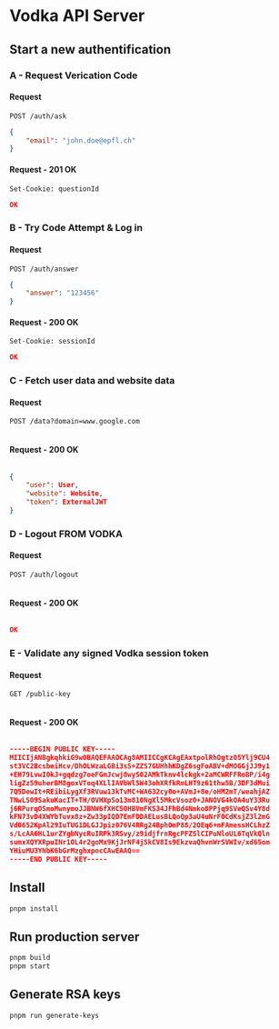 # Vodka API Server

## Start a new authentification

### A - Request Verication Code

#### Request

```http
POST /auth/ask
```

```json
{
	"email": "john.doe@epfl.ch"
}
```

#### Request - 201 OK

```http
Set-Cookie: questionId
```

```json
OK
```

### B - Try Code Attempt & Log in

#### Request

```http
POST /auth/answer
```

```json
{
	"answer": "123456"
}
```

#### Request - 200 OK

```http
Set-Cookie: sessionId
```

```json
OK
```

### C - Fetch user data and website data

#### Request

```http
POST /data?domain=www.google.com
```

```json

```

#### Request - 200 OK

```http

```

```json
{
    "user": User,
    "website": Website,
    "token": ExternalJWT
}
```

### D - Logout FROM VODKA

#### Request

```http
POST /auth/logout
```

```json

```

#### Request - 200 OK

```http

```

```json
OK
```

### E - Validate any signed Vodka session token

#### Request

```http
GET /public-key
```

```json

```

#### Request - 200 OK

```http

```

```json
-----BEGIN PUBLIC KEY-----
MIICIjANBgkqhkiG9w0BAQEFAAOCAg8AMIICCgKCAgEAxtpolRhOgtz05Ylj9CU4
st3VC2BcsbeiHcv/DhOLWzaLGBi3sS+ZZS7GUHhhKDgZ6sgFoABV+dMOGGjJJ9y1
+EH79LvwI0kJ+gqdzg7oeFGmJcwj8wyS02AMkTknv4lckgk+2aMCWRFFRoBP/i4g
ligZz59uherBM8goxVToq4XLlIAVbWlSW43ohXRfkRmLHT9z61thw5B/3DF3dMui
7Q5DewIt+REibiLygXf3RVuw13kTvMC+WA632cy0o+AVmJ+8e/oHM2mT/weahjAZ
TNwLS09SakuKacIT+TH/OVHXpSo13m810NgXl5MkcVsoz0+JANOVG4kOA4uY33Ru
j6RPurqOSmoMwnymoJJBNW6fXHC50HBVmFKS34JFhBd4Nmko8PPjq9SVeQSv4Y8d
kFN73vD4XWYbTuvx8z+Zw33pIQD7EmFDDAELusBLQoQp3aU4uNrFOCdKsjZ3l2mG
Vd0652KpAl29IuTUG1DLGJJpiz076V4RRg24BphOnP88/2OEq6+mFAmessHCLhzZ
s/LcAA6HL1urZYgbNycRuIRPk3RSvy/z9idjfrnRgcPFZSlCIPuNloUL6TqVkQln
sumxXQYXRpuINr1OL4r2goMx9KjJrNF4jSkCV8Is9EkzvaQhvnWrSVWIv/xd65om
YHiuMU3YNbK6bGrMzghxpocCAwEAAQ==
-----END PUBLIC KEY-----
```

## Install

```bash
pnpm install
```

## Run production server

```bash
pnpm build
pnpm start
```

## Generate RSA keys

```bash
pnpm run generate-keys
```
